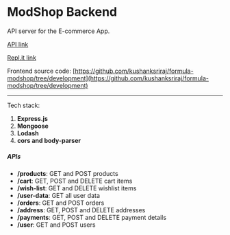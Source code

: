 # ModShop Backend
API server for the E-commerce App.   
   
[API link](https://modshop-backend.kushanksriraj.repl.co)   

[Repl.it link](https://replit.com/@kushanksriraj/modshop-backend)

Frontend source code: [https://github.com/kushanksriraj/formula-modshop/tree/development](https://github.com/kushanksriraj/formula-modshop/tree/development)

---
Tech stack:   
  1. **Express.js**    
  2. **Mongoose**    
  3. **Lodash**    
  4. **cors and body-parser**

##### APIs

- **/products**: GET and POST products
- **/cart**: GET, POST and DELETE cart items
- **/wish-list**: GET and DELETE wishlist items
- **/user-data**: GET all user data
- **/orders**: GET and POST orders
- **/address**: GET, POST and DELETE addresses
- **/payments**: GET, POST and DELETE payment details
- **/user**: GET and POST users
